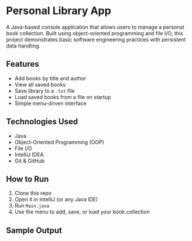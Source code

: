 # Personal Library App

A Java-based console application that allows users to manage a personal book collection. Built using object-oriented programming and file I/O, this project demonstrates basic software engineering practices with persistent data handling.

## Features
- Add books by title and author
- View all saved books
- Save library to a `.txt` file
- Load saved books from a file on startup
- Simple menu-driven interface

## Technologies Used
- Java
- Object-Oriented Programming (OOP)
- File I/O
- IntelliJ IDEA
- Git & GitHub

## How to Run
1. Clone this repo  
2. Open it in IntelliJ (or any Java IDE)  
3. Run `Main.java`  
4. Use the menu to add, save, or load your book collection

## Sample Output

